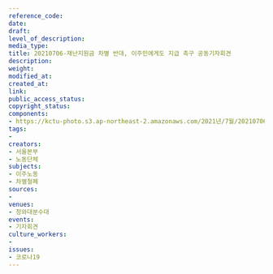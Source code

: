 ```yaml
---
reference_code: 
date: 
draft: 
level_of_description: 
media_type: 
title: 20210706-재난지원금 차별 반대, 이주민에게도 지급 촉구 공동기자회견
description: 
weight: 
modified_at: 
created_at: 
link: 
public_access_status: 
copyright_status: 
components:
- https://kctu-photo.s3.ap-northeast-2.amazonaws.com/2021년/7월/20210706-재난지원금+차별+반대,+이주민에게도+지급+촉구+공동기자회견/403667_59545_534.jpg
tags:
- 
creators:
- 서울본부
- 노동단체
subjects:
- 이주노동
- 차별철폐
sources:
- 
venues:
- 청와대분수대
events:
- 기자회견
culture_workers:
- 
issues:
- 코로나19
---
```

